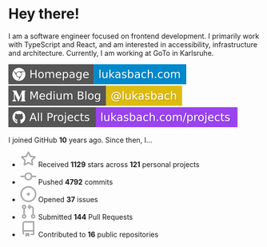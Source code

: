 # Hey there!

I am a software engineer focused on frontend development. I primarily work with TypeScript and React, and am interested in accessibility, infrastructure and architecture. Currently, I am working at GoTo in Karlsruhe.

[![Homepage](./icons/homepage.svg)](https://lukasbach.com)
[![Medium Blog](./icons/medium.svg)](https://medium.com/@lukasbach)
[![My Projects](./icons/projects.svg)](https://lukasbach.com/projects)

I joined GitHub **10** years ago. Since then, I...

- ![](./icons/star.svg) Received **1129** stars across **121** personal projects
- ![](./icons/commit.svg) Pushed **4792** commits
- ![](./icons/issues.svg) Opened **37** issues
- ![](./icons/pr.svg) Submitted **144** Pull Requests
- ![](./icons/repo.svg) Contributed to **16** public repositories
